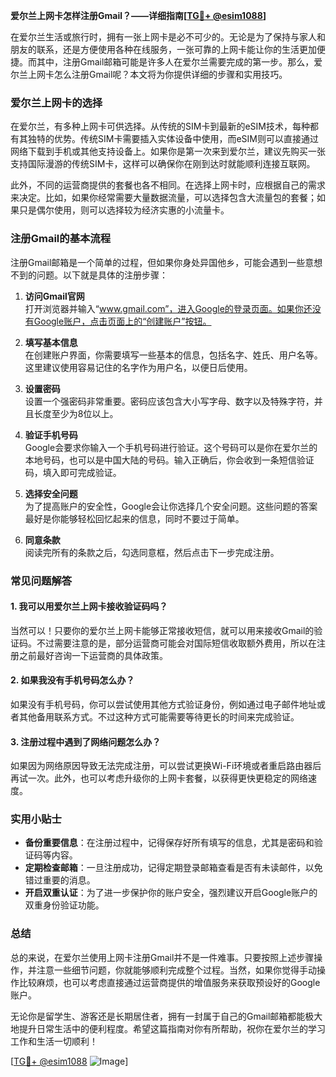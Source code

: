 **爱尔兰上网卡怎样注册Gmail？——详细指南[[TG💪+ @esim1088](https://t.me/s/esim1088)]**

在爱尔兰生活或旅行时，拥有一张上网卡是必不可少的。无论是为了保持与家人和朋友的联系，还是方便使用各种在线服务，一张可靠的上网卡能让你的生活更加便捷。而其中，注册Gmail邮箱可能是许多人在爱尔兰需要完成的第一步。那么，爱尔兰上网卡怎么注册Gmail呢？本文将为你提供详细的步骤和实用技巧。

### 爱尔兰上网卡的选择

在爱尔兰，有多种上网卡可供选择。从传统的SIM卡到最新的eSIM技术，每种都有其独特的优势。传统SIM卡需要插入实体设备中使用，而eSIM则可以直接通过网络下载到手机或其他支持设备上。如果你是第一次来到爱尔兰，建议先购买一张支持国际漫游的传统SIM卡，这样可以确保你在刚到达时就能顺利连接互联网。

此外，不同的运营商提供的套餐也各不相同。在选择上网卡时，应根据自己的需求来决定。比如，如果你经常需要大量数据流量，可以选择包含大流量包的套餐；如果只是偶尔使用，则可以选择较为经济实惠的小流量卡。

### 注册Gmail的基本流程

注册Gmail邮箱是一个简单的过程，但如果你身处异国他乡，可能会遇到一些意想不到的问题。以下就是具体的注册步骤：

1. **访问Gmail官网**  
   打开浏览器并输入“www.gmail.com”，进入Google的登录页面。如果你还没有Google账户，点击页面上的“创建账户”按钮。

2. **填写基本信息**  
   在创建账户界面，你需要填写一些基本的信息，包括名字、姓氏、用户名等。这里建议使用容易记住的名字作为用户名，以便日后使用。

3. **设置密码**  
   设置一个强密码非常重要。密码应该包含大小写字母、数字以及特殊字符，并且长度至少为8位以上。

4. **验证手机号码**  
   Google会要求你输入一个手机号码进行验证。这个号码可以是你在爱尔兰的本地号码，也可以是中国大陆的号码。输入正确后，你会收到一条短信验证码，填入即可完成验证。

5. **选择安全问题**  
   为了提高账户的安全性，Google会让你选择几个安全问题。这些问题的答案最好是你能够轻松回忆起来的信息，同时不要过于简单。

6. **同意条款**  
   阅读完所有的条款之后，勾选同意框，然后点击下一步完成注册。

### 常见问题解答

#### 1. 我可以用爱尔兰上网卡接收验证码吗？
当然可以！只要你的爱尔兰上网卡能够正常接收短信，就可以用来接收Gmail的验证码。不过需要注意的是，部分运营商可能会对国际短信收取额外费用，所以在注册之前最好咨询一下运营商的具体政策。

#### 2. 如果我没有手机号码怎么办？
如果没有手机号码，你可以尝试使用其他方式验证身份，例如通过电子邮件地址或者其他备用联系方式。不过这种方式可能需要等待更长的时间来完成验证。

#### 3. 注册过程中遇到了网络问题怎么办？
如果因为网络原因导致无法完成注册，可以尝试更换Wi-Fi环境或者重启路由器后再试一次。此外，也可以考虑升级你的上网卡套餐，以获得更快更稳定的网络速度。

### 实用小贴士

- **备份重要信息**：在注册过程中，记得保存好所有填写的信息，尤其是密码和验证码等内容。
- **定期检查邮箱**：一旦注册成功，记得定期登录邮箱查看是否有未读邮件，以免错过重要的消息。
- **开启双重认证**：为了进一步保护你的账户安全，强烈建议开启Google账户的双重身份验证功能。

### 总结

总的来说，在爱尔兰使用上网卡注册Gmail并不是一件难事。只要按照上述步骤操作，并注意一些细节问题，你就能够顺利完成整个过程。当然，如果你觉得手动操作比较麻烦，也可以考虑直接通过运营商提供的增值服务来获取预设好的Google账户。

无论你是留学生、游客还是长期居住者，拥有一封属于自己的Gmail邮箱都能极大地提升日常生活中的便利程度。希望这篇指南对你有所帮助，祝你在爱尔兰的学习工作和生活一切顺利！

[[TG💪+ @esim1088](https://t.me/s/esim1088) ![Image](https://i.postimg.cc/4NQfJmqS/Snipaste-2025-05-13-00-14-12.png)]